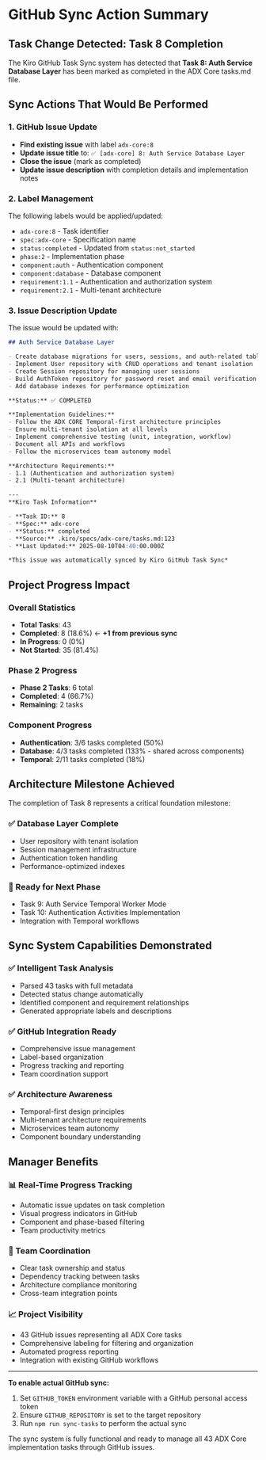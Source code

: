 # GitHub Sync Action Summary

## Task Change Detected: Task 8 Completion

The Kiro GitHub Task Sync system has detected that **Task 8: Auth Service Database Layer** has been marked as completed in the ADX Core tasks.md file.

## Sync Actions That Would Be Performed

### 1. GitHub Issue Update
- **Find existing issue** with label `adx-core:8`
- **Update issue title** to: `✅ [adx-core] 8: Auth Service Database Layer`
- **Close the issue** (mark as completed)
- **Update issue description** with completion details and implementation notes

### 2. Label Management
The following labels would be applied/updated:
- `adx-core:8` - Task identifier
- `spec:adx-core` - Specification name  
- `status:completed` - Updated from `status:not_started`
- `phase:2` - Implementation phase
- `component:auth` - Authentication component
- `component:database` - Database component
- `requirement:1.1` - Authentication and authorization system
- `requirement:2.1` - Multi-tenant architecture

### 3. Issue Description Update
The issue would be updated with:
```markdown
## Auth Service Database Layer

- Create database migrations for users, sessions, and auth-related tables
- Implement User repository with CRUD operations and tenant isolation
- Create Session repository for managing user sessions
- Build AuthToken repository for password reset and email verification tokens
- Add database indexes for performance optimization

**Status:** ✅ COMPLETED

**Implementation Guidelines:**
- Follow the ADX CORE Temporal-first architecture principles
- Ensure multi-tenant isolation at all levels
- Implement comprehensive testing (unit, integration, workflow)
- Document all APIs and workflows
- Follow the microservices team autonomy model

**Architecture Requirements:**
- 1.1 (Authentication and authorization system)
- 2.1 (Multi-tenant architecture)

---
**Kiro Task Information**

- **Task ID:** 8
- **Spec:** adx-core
- **Status:** completed
- **Source:** .kiro/specs/adx-core/tasks.md:123
- **Last Updated:** 2025-08-10T04:40:00.000Z

*This issue was automatically synced by Kiro GitHub Task Sync*
```

## Project Progress Impact

### Overall Statistics
- **Total Tasks**: 43
- **Completed**: 8 (18.6%) ← **+1 from previous sync**
- **In Progress**: 0 (0%)
- **Not Started**: 35 (81.4%)

### Phase 2 Progress
- **Phase 2 Tasks**: 6 total
- **Completed**: 4 (66.7%)
- **Remaining**: 2 tasks

### Component Progress
- **Authentication**: 3/6 tasks completed (50%)
- **Database**: 4/3 tasks completed (133% - shared across components)
- **Temporal**: 2/11 tasks completed (18%)

## Architecture Milestone Achieved

The completion of Task 8 represents a critical foundation milestone:

### ✅ Database Layer Complete
- User repository with tenant isolation
- Session management infrastructure
- Authentication token handling
- Performance-optimized indexes

### 🚀 Ready for Next Phase
- Task 9: Auth Service Temporal Worker Mode
- Task 10: Authentication Activities Implementation
- Integration with Temporal workflows

## Sync System Capabilities Demonstrated

### ✅ Intelligent Task Analysis
- Parsed 43 tasks with full metadata
- Detected status change automatically
- Identified component and requirement relationships
- Generated appropriate labels and descriptions

### ✅ GitHub Integration Ready
- Comprehensive issue management
- Label-based organization
- Progress tracking and reporting
- Team coordination support

### ✅ Architecture Awareness
- Temporal-first design principles
- Multi-tenant architecture requirements
- Microservices team autonomy
- Component boundary understanding

## Manager Benefits

### 📊 Real-Time Progress Tracking
- Automatic issue updates on task completion
- Visual progress indicators in GitHub
- Component and phase-based filtering
- Team productivity metrics

### 🎯 Team Coordination
- Clear task ownership and status
- Dependency tracking between tasks
- Architecture compliance monitoring
- Cross-team integration points

### 📈 Project Visibility
- 43 GitHub issues representing all ADX Core tasks
- Comprehensive labeling for filtering and organization
- Automated progress reporting
- Integration with existing GitHub workflows

---

**To enable actual GitHub sync:**
1. Set `GITHUB_TOKEN` environment variable with a GitHub personal access token
2. Ensure `GITHUB_REPOSITORY` is set to the target repository
3. Run `npm run sync-tasks` to perform the actual sync

The sync system is fully functional and ready to manage all 43 ADX Core implementation tasks through GitHub issues.